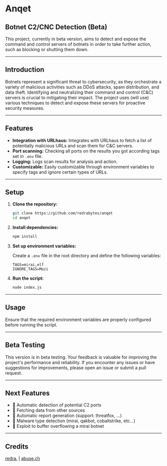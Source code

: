 # Anqet

## Botnet C2/CNC Detection (Beta)

This project, currently in beta version, aims to detect and expose the command and control servers of botnets in order to take further action, such as blocking or shutting them down.

---

## Introduction

Botnets represent a significant threat to cybersecurity, as they orchestrate a variety of malicious activities such as DDoS attacks, spam distribution, and data theft. Identifying and neutralizing their command and control (C&C) servers is crucial to mitigating their impact. The project uses (will use) various techniques to detect and expose these servers for proactive security measures.

---

## Features

- **Integration with URLhaus:** Integrates with URLhaus to fetch a list of potentially malicious URLs and scan them for C&C servers.
- **Port scanning:** Checking all ports on the results you got according tags set in `.env` file.
- **Logging:** Logs scan results for analysis and action.
- **Customizable:** Easily customizable through environment variables to specify tags and ignore certain types of URLs.

---

## Setup

1. **Clone the repository:**

    ```bash
    git clone https://github.com/redrabytes/anqet
    cd anqet
    ```

2. **Install dependencies:**

    ```bash
    npm install
    ```

3. **Set up environment variables:**
   
    Create a `.env` file in the root directory and define the following variables:
   
    ```
    TAGS=mirai,elf
    IGNORE_TAGS=Mozi
    ```

4. **Run the script:**

    ```bash
    node index.js
    ```

---

## Usage

Ensure that the required environment variables are properly configured before running the script.

---

## Beta Testing

This version is in beta testing. Your feedback is valuable for improving the project's performance and reliability. If you encounter any issues or have suggestions for improvements, please open an issue or submit a pull request.

---

## Next Features
- 🚧 Automatic detection of potential C2 ports
- 🚧 Fetching data from other sources
- 🚧 Automatic report generation (support: threatfox, ...)
- 🚧 Malware type detection (mirai, qakbot, cobaltstrike, etc...)
- 🚧 Exploit to buffer overflowing a mirai botnet

---

## Credits
[redra.](https://twitter.com/redrabytes/) | [abuse.ch](https://twitter.com/abuse_ch)
